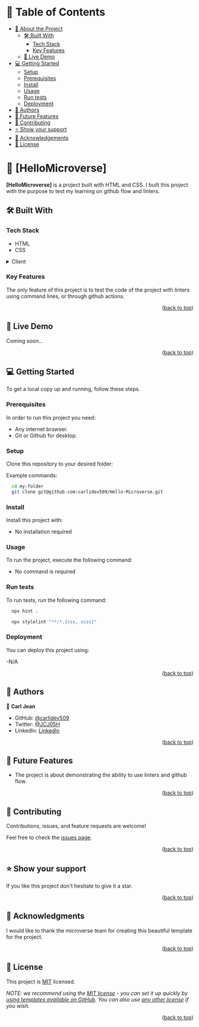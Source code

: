<a name="readme-top"></a>


<!-- TABLE OF CONTENTS -->

# 📗 Table of Contents

- [📖 About the Project](#about-project)
  - [🛠 Built With](#built-with)
    - [Tech Stack](#tech-stack)
    - [Key Features](#key-features)
  - [🚀 Live Demo](#live-demo)
- [💻 Getting Started](#getting-started)
  - [Setup](#setup)
  - [Prerequisites](#prerequisites)
  - [Install](#install)
  - [Usage](#usage)
  - [Run tests](#run-tests)
  - [Deployment](#triangular_flag_on_post-deployment)
- [👥 Authors](#authors)
- [🔭 Future Features](#future-features)
- [🤝 Contributing](#contributing)
- [⭐️ Show your support](#support)
- [🙏 Acknowledgements](#acknowledgements)
- [📝 License](#license)


# 📖 [HelloMicroverse] <a name="about-project"></a>



**[HelloMicroverse]** is a project built with HTML and CSS. I built this project with the purpose to test my learning on github flow and linters.

## 🛠 Built With <a name="built-with"></a>

### Tech Stack <a name="tech-stack"></a>


<ul>
  <li> HTML </li>
  <li> CSS </li>
</ul> 

<details>
  <summary>Client</summary>
  <ul>
    <li>HTML<li>
    <li> CSS </li>
  </ul>
</details>


### Key Features <a name="key-features"></a>


The only feature of this project is to test the code of the project with linters using command lines, or through github actions.



<p align="right">(<a href="#readme-top">back to top</a>)</p>

<!-- LIVE DEMO -->

## 🚀 Live Demo <a name="live-demo"></a>

Coming soon...

<p align="right">(<a href="#readme-top">back to top</a>)</p>

<!-- GETTING STARTED -->

## 💻 Getting Started <a name="getting-started"></a>


To get a local copy up and running, follow these steps.

### Prerequisites

In order to run this project you need:

- Any internet browser.
- Git or Github for desktop.


### Setup

Clone this repository to your desired folder:

Example commands:

```sh
  cd my-folder
  git clone git@github.com:carlidev509/Hello-Microverse.git
```


### Install

Install this project with:

- No installation required


### Usage

To run the project, execute the following command:

- No command is required


### Run tests

To run tests, run the following command:



```sh
  npx hint .
```

```sh
  npx stylelint "**/*.{css, scss}"
```


### Deployment

You can deploy this project using:

-N/A



<p align="right">(<a href="#readme-top">back to top</a>)</p>

<!-- AUTHORS -->

## 👥 Authors <a name="authors"></a>


👤 **Carl Jean**

- GitHub: [@carlidev509](https://github.com/carlidev509)
- Twitter: [@JCJ05H](https://twitter.com/JCJ05H)
- LinkedIn: [LinkedIn](https://www.linkedin.com/in/carl-joseph-jean-6337251b4/)


<p align="right">(<a href="#readme-top">back to top</a>)</p>

<!-- FUTURE FEATURES -->

## 🔭 Future Features <a name="future-features"></a>

<!-- > Describe 1 - 3 features you will add to the project. -->

- The project is about demonstrating the ability to use linters and github flow.



<p align="right">(<a href="#readme-top">back to top</a>)</p>

<!-- CONTRIBUTING -->

## 🤝 Contributing <a name="contributing"></a>

Contributions, issues, and feature requests are welcome!

Feel free to check the [issues page](../../issues/).

<p align="right">(<a href="#readme-top">back to top</a>)</p>

<!-- SUPPORT -->

## ⭐️ Show your support <a name="support"></a>

If you like this project don't hesitate to give it a star.

<p align="right">(<a href="#readme-top">back to top</a>)</p>

<!-- ACKNOWLEDGEMENTS -->

## 🙏 Acknowledgments <a name="acknowledgements"></a>


I would like to thank the microverse team for creating this beautiful template for the project.


<p align="right">(<a href="#readme-top">back to top</a>)</p>

<!-- LICENSE -->

## 📝 License <a name="license"></a>

This project is [MIT](./MIT.md) licensed.

_NOTE: we recommend using the [MIT license](https://choosealicense.com/licenses/mit/) - you can set it up quickly by [using templates available on GitHub](https://docs.github.com/en/communities/setting-up-your-project-for-healthy-contributions/adding-a-license-to-a-repository). You can also use [any other license](https://choosealicense.com/licenses/) if you wish._

<p align="right">(<a href="#readme-top">back to top</a>)</p>